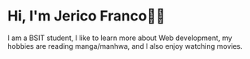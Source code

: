 # Hi, I'm Jerico Franco🙋‍♂️

I am a BSIT student, I like to learn more about Web development, my hobbies are reading manga/manhwa, and I also enjoy watching movies. 


<!---
cout05/cout05 is a ✨ special ✨ repository because its `README.md` (this file) appears on your GitHub profile.
You can click the Preview link to take a look at your changes.
--->
